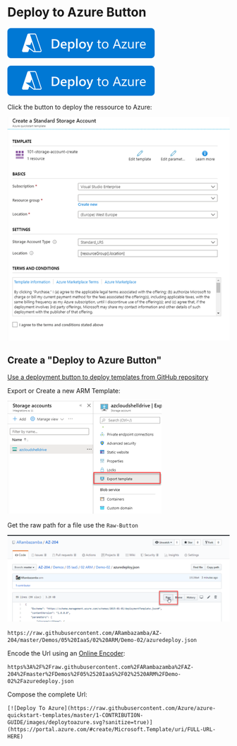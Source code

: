# Deploy to Azure Button

[![Deploy To Azure](https://raw.githubusercontent.com/Azure/azure-quickstart-templates/master/1-CONTRIBUTION-GUIDE/images/deploytoazure.svg?sanitize=true)](https://portal.azure.com/#create/Microsoft.Template/uri/https%3A%2F%2Fraw.githubusercontent.com%2FARambazamba%2FAZ-204%2Fmain%2FDemos%2F05-IaaS%2F02-ARM%2FDemo-02%2Fazuredeploy.json)


[![Deploy To Azure](https://raw.githubusercontent.com/Azure/azure-quickstart-templates/master/1-CONTRIBUTION-GUIDE/images/deploytoazure.svg?sanitize=true)](https://portal.azure.com/#create/Microsoft.Template/uri/<URL>)

Click the button to deploy the ressource to Azure:

![form](../_images/template-form.png)

## Create a "Deploy to Azure Button"

[Use a deployment button to deploy templates from GitHub repository](https://docs.microsoft.com/en-us/azure/azure-resource-manager/templates/deploy-to-azure-button)

Export or Create a new ARM Template:

![export](../_images/export-arm.png)

Get the raw path for a file use the `Raw-Button`

![githubuserconent](../_images/githubusercontent.png)

```
https://raw.githubusercontent.com/ARambazamba/AZ-204/master/Demos/05%20IaaS/02%20ARM/Demo-02/azuredeploy.json
```

Encode the Url using an [Online Encoder](https://www.urlencoder.org/):

```
https%3A%2F%2Fraw.githubusercontent.com%2FARambazamba%2FAZ-204%2Fmaster%2FDemos%2F05%2520IaaS%2F02%2520ARM%2FDemo-02%2Fazuredeploy.json
```

Compose the complete Url:

```
[![Deploy To Azure](https://raw.githubusercontent.com/Azure/azure-quickstart-templates/master/1-CONTRIBUTION-GUIDE/images/deploytoazure.svg?sanitize=true)](https://portal.azure.com/#create/Microsoft.Template/uri/FULL-URL-HERE)
```
